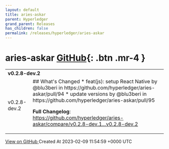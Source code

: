 ```yaml
---
layout: default
title: aries-askar
parent: Hyperledger
grand_parent: Releases
has_children: false
permalink: /releases/hyperledger/aries-askar
---
```


# aries-askar <span class="fs-3 right-align">[GitHub](https://github.com/hyperledger/aries-askar){: .btn .mr-4 }</span>


<div>
    <table>
        <tr>
            <td colspan="2">
                <b>
                    v0.2.8-dev.2
                </b>
            </td>
        </tr>
        <tr>
            <td>
                <span class="chip">
                    v0.2.8-dev.2
                </span>
            </td>
            <td>
                ## What's Changed
* feat(js): setup React Native by @blu3beri in https://github.com/hyperledger/aries-askar/pull/94
* update versions by @blu3beri in https://github.com/hyperledger/aries-askar/pull/95


**Full Changelog**: https://github.com/hyperledger/aries-askar/compare/v0.2.8-dev.1...v0.2.8-dev.2
            </td>
        </tr>
    </table>
    <a href="https://github.com/hyperledger/aries-askar/releases/tag/v0.2.8-dev.2" class=".btn">
        View on GitHub
    </a>
    <span class="right-align">
        Created At 2023-02-09 11:54:59 +0000 UTC
    </span>
</div>

